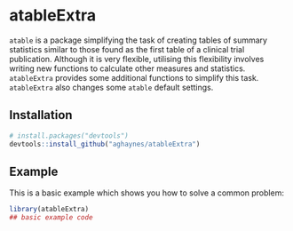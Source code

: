 
<!-- README.md is generated from README.Rmd. Please edit that file -->

# atableExtra

`atable` is a package simplifying the task of creating tables of summary
statistics similar to those found as the first table of a clinical trial
publication. Although it is very flexible, utilising this flexibility
involves writing new functions to calculate other measures and
statistics. `atableExtra` provides some additional functions to simplify
this task. `atableExtra` also changes some `atable` default settings.

## Installation

<!-- You can install the released version of atableExtra from [CRAN](https://CRAN.R-project.org) with: -->

<!-- ```{r , eval=FALSE} -->

<!-- library(atableExtra) -->

<!-- ## basic example code -->

<!-- ``` -->

<!-- And the development version from [GitHub](https://github.com/) with: -->

``` r
# install.packages("devtools")
devtools::install_github("aghaynes/atableExtra")
```

## Example

This is a basic example which shows you how to solve a common problem:

``` r
library(atableExtra)
## basic example code
```
